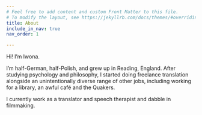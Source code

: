 ```yaml
---
# Feel free to add content and custom Front Matter to this file.
# To modify the layout, see https://jekyllrb.com/docs/themes/#overriding-theme-defaults
title: About
include_in_nav: true
nav_order: 1

---
```


Hi! I’m Iwona.

I’m half-German, half-Polish, and grew up in Reading, England. 
After studying psychology and philosophy, I started doing freelance translation alongside an unintentionally diverse range of other jobs, including working for a library, an awful café and the Quakers.

I currently work as a translator and speech therapist and dabble in filmmaking.
